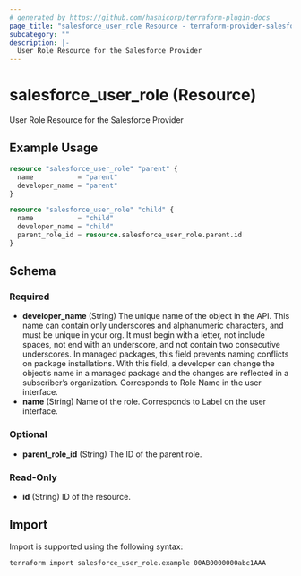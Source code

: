```yaml
---
# generated by https://github.com/hashicorp/terraform-plugin-docs
page_title: "salesforce_user_role Resource - terraform-provider-salesforce"
subcategory: ""
description: |-
  User Role Resource for the Salesforce Provider
---
```


# salesforce_user_role (Resource)

User Role Resource for the Salesforce Provider

## Example Usage

```terraform
resource "salesforce_user_role" "parent" {
  name           = "parent"
  developer_name = "parent"
}

resource "salesforce_user_role" "child" {
  name           = "child"
  developer_name = "child"
  parent_role_id = resource.salesforce_user_role.parent.id
}
```

<!-- schema generated by tfplugindocs -->
## Schema

### Required

- **developer_name** (String) The unique name of the object in the API. This name can contain only underscores and alphanumeric characters, and must be unique in your org. It must begin with a letter, not include spaces, not end with an underscore, and not contain two consecutive underscores. In managed packages, this field prevents naming conflicts on package installations. With this field, a developer can change the object’s name in a managed package and the changes are reflected in a subscriber’s organization. Corresponds to Role Name in the user interface.
- **name** (String) Name of the role. Corresponds to Label on the user interface.

### Optional

- **parent_role_id** (String) The ID of the parent role.

### Read-Only

- **id** (String) ID of the resource.

## Import

Import is supported using the following syntax:

```shell
terraform import salesforce_user_role.example 00AB0000000abc1AAA
```
